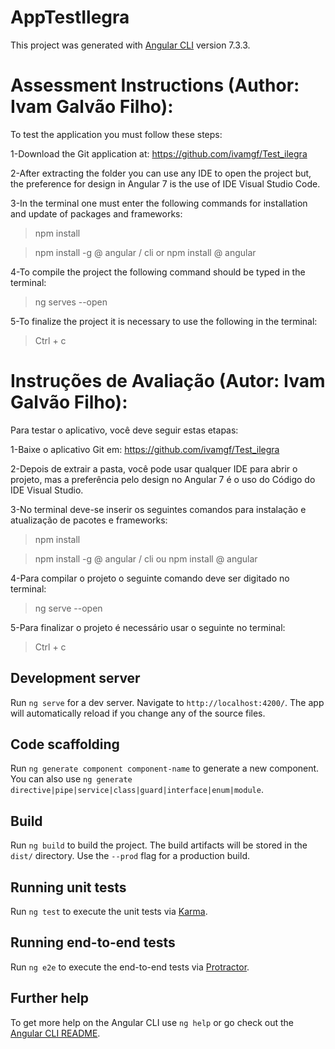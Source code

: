 # AppTestIlegra

This project was generated with [Angular CLI](https://github.com/angular/angular-cli) version 7.3.3.

# Assessment Instructions (Author: Ivam Galvão Filho):
To test the application you must follow these steps:

1-Download the Git application at:
https://github.com/ivamgf/Test_ilegra

2-After extracting the folder you can use any IDE to open the project but, the preference for design in Angular 7 is the use of IDE Visual Studio Code.

3-In the terminal one must enter the following commands for installation and update of packages and frameworks:
> npm install

> npm install -g @ angular / cli or npm install @ angular

4-To compile the project the following command should be typed in the terminal:
> ng serves --open

5-To finalize the project it is necessary to use the following in the terminal:
> Ctrl + c

# Instruções de Avaliação (Autor: Ivam Galvão Filho):
Para testar o aplicativo, você deve seguir estas etapas:

1-Baixe o aplicativo Git em:
https://github.com/ivamgf/Test_ilegra

2-Depois de extrair a pasta, você pode usar qualquer IDE para abrir o projeto, mas a preferência pelo design no Angular 7 é o uso do Código do IDE Visual Studio.

3-No terminal deve-se inserir os seguintes comandos para instalação e atualização de pacotes e frameworks:
> npm install

> npm install -g @ angular / cli ou npm install @ angular

4-Para compilar o projeto o seguinte comando deve ser digitado no terminal:
> ng serve --open

5-Para finalizar o projeto é necessário usar o seguinte no terminal:
> Ctrl + c

## Development server

Run `ng serve` for a dev server. Navigate to `http://localhost:4200/`. The app will automatically reload if you change any of the source files.

## Code scaffolding

Run `ng generate component component-name` to generate a new component. You can also use `ng generate directive|pipe|service|class|guard|interface|enum|module`.

## Build

Run `ng build` to build the project. The build artifacts will be stored in the `dist/` directory. Use the `--prod` flag for a production build.

## Running unit tests

Run `ng test` to execute the unit tests via [Karma](https://karma-runner.github.io).

## Running end-to-end tests

Run `ng e2e` to execute the end-to-end tests via [Protractor](http://www.protractortest.org/).

## Further help

To get more help on the Angular CLI use `ng help` or go check out the [Angular CLI README](https://github.com/angular/angular-cli/blob/master/README.md).
